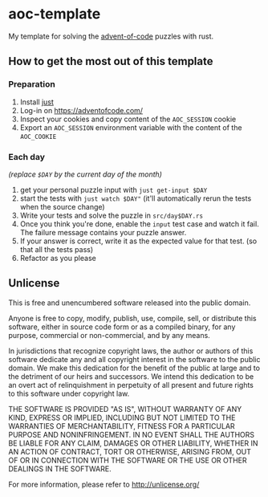 # aoc-template

My template for solving the [advent-of-code](https://adventofcode.com) puzzles with rust.


## How to get the most out of this template

### Preparation

1. Install [just](https://just.systems)
2. Log-in on https://adventofcode.com/
3. Inspect your cookies and copy content of the `AOC_SESSION` cookie
4. Export an `AOC_SESSION` environment variable with the content of the `AOC_COOKIE`


### Each day

*(replace `$DAY` by the current day of the month)*

1. get your personal puzzle input with `just get-input $DAY`
2. start the tests with `just watch $DAY"`
   (it'll automatically rerun the tests when the source change)
3. Write your tests and solve the puzzle in `src/day$DAY.rs`
5. Once you think you're done, enable the `input` test case and watch it fail.
   The failure message contains your puzzle answer.
6. If your answer is correct, write it as the expected value for that test. (so that all the tests pass)
7. Refactor as you please


## Unlicense

This is free and unencumbered software released into the public domain.

Anyone is free to copy, modify, publish, use, compile, sell, or
distribute this software, either in source code form or as a compiled
binary, for any purpose, commercial or non-commercial, and by any
means.

In jurisdictions that recognize copyright laws, the author or authors
of this software dedicate any and all copyright interest in the
software to the public domain. We make this dedication for the benefit
of the public at large and to the detriment of our heirs and
successors. We intend this dedication to be an overt act of
relinquishment in perpetuity of all present and future rights to this
software under copyright law.

THE SOFTWARE IS PROVIDED "AS IS", WITHOUT WARRANTY OF ANY KIND,
EXPRESS OR IMPLIED, INCLUDING BUT NOT LIMITED TO THE WARRANTIES OF
MERCHANTABILITY, FITNESS FOR A PARTICULAR PURPOSE AND NONINFRINGEMENT.
IN NO EVENT SHALL THE AUTHORS BE LIABLE FOR ANY CLAIM, DAMAGES OR
OTHER LIABILITY, WHETHER IN AN ACTION OF CONTRACT, TORT OR OTHERWISE,
ARISING FROM, OUT OF OR IN CONNECTION WITH THE SOFTWARE OR THE USE OR
OTHER DEALINGS IN THE SOFTWARE.

For more information, please refer to <http://unlicense.org/>
